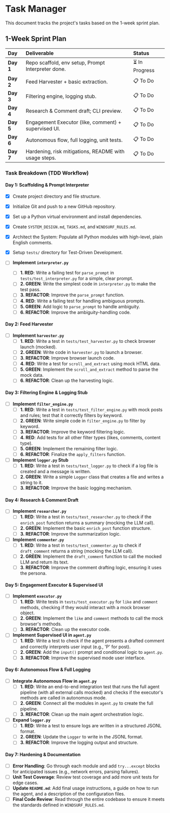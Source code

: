 # Task Manager

This document tracks the project's tasks based on the 1-week sprint plan.

## 1-Week Sprint Plan

| Day     | Deliverable                                         | Status      |
| :------ | :-------------------------------------------------- | :---------- |
| **Day 1** | Repo scaffold, env setup, Prompt Interpreter done.  | ⏳ In Progress |
| **Day 2** | Feed Harvester + basic extraction.                  | 📋 To Do     |
| **Day 3** | Filtering engine, logging stub.                     | 📋 To Do     |
| **Day 4** | Research & Comment draft; CLI preview.              | 📋 To Do     |
| **Day 5** | Engagement Executor (like, comment) + supervised UI.| 📋 To Do     |
| **Day 6** | Autonomous flow, full logging, unit tests.          | 📋 To Do     |
| **Day 7** | Hardening, risk mitigations, README with usage steps.| 📋 To Do     |

### Task Breakdown (TDD Workflow)

#### Day 1: Scaffolding & Prompt Interpreter
- [x] Create project directory and file structure.
- [x] Initialize Git and push to a new GitHub repository.
- [x] Set up a Python virtual environment and install dependencies.
- [x] Create `SYSTEM_DESIGN.md`, `TASKS.md`, and `WINDSURF_RULES.md`.
- [x] Architect the System: Populate all Python modules with high-level, plain English comments.
- [x] Setup `tests/` directory for Test-Driven Development.

- [ ] **Implement `interpreter.py`**
    - [ ] **1. RED**: Write a failing test for `parse_prompt` in `tests/test_interpreter.py` for a simple, clear prompt.
    - [ ] **2. GREEN**: Write the simplest code in `interpreter.py` to make the test pass.
    - [ ] **3. REFACTOR**: Improve the `parse_prompt` function.
    - [ ] **4. RED**: Write a failing test for handling ambiguous prompts.
    - [ ] **5. GREEN**: Add logic to `parse_prompt` to handle ambiguity.
    - [ ] **6. REFACTOR**: Improve the ambiguity-handling code.

#### Day 2: Feed Harvester
- [ ] **Implement `harvester.py`**
    - [ ] **1. RED**: Write a test in `tests/test_harvester.py` to check browser launch (mocked).
    - [ ] **2. GREEN**: Write code in `harvester.py` to launch a browser.
    - [ ] **3. REFACTOR**: Improve browser launch code.
    - [ ] **4. RED**: Write a test for `scroll_and_extract` using mock HTML data.
    - [ ] **5. GREEN**: Implement the `scroll_and_extract` method to parse the mock data.
    - [ ] **6. REFACTOR**: Clean up the harvesting logic.

#### Day 3: Filtering Engine & Logging Stub
- [ ] **Implement `filter_engine.py`**
    - [ ] **1. RED**: Write a test in `tests/test_filter_engine.py` with mock posts and rules; test that it correctly filters by keyword.
    - [ ] **2. GREEN**: Write simple code in `filter_engine.py` to filter by keyword.
    - [ ] **3. REFACTOR**: Improve the keyword filtering logic.
    - [ ] **4. RED**: Add tests for all other filter types (likes, comments, content type).
    - [ ] **5. GREEN**: Implement the remaining filter logic.
    - [ ] **6. REFACTOR**: Finalize the `apply_filters` function.
- [ ] **Implement `logger.py` Stub**
    - [ ] **1. RED**: Write a test in `tests/test_logger.py` to check if a log file is created and a message is written.
    - [ ] **2. GREEN**: Write a simple `Logger` class that creates a file and writes a string to it.
    - [ ] **3. REFACTOR**: Improve the basic logging mechanism.

#### Day 4: Research & Comment Draft
- [ ] **Implement `researcher.py`**
    - [ ] **1. RED**: Write a test in `tests/test_researcher.py` to check if the `enrich_post` function returns a summary (mocking the LLM call).
    - [ ] **2. GREEN**: Implement the basic `enrich_post` function structure.
    - [ ] **3. REFACTOR**: Improve the summarization logic.
- [ ] **Implement `commenter.py`**
    - [ ] **1. RED**: Write a test in `tests/test_commenter.py` to check if `draft_comment` returns a string (mocking the LLM call).
    - [ ] **2. GREEN**: Implement the `draft_comment` function to call the mocked LLM and return its text.
    - [ ] **3. REFACTOR**: Improve the comment drafting logic, ensuring it uses the persona.

#### Day 5: Engagement Executor & Supervised UI
- [ ] **Implement `executor.py`**
    - [ ] **1. RED**: Write tests in `tests/test_executor.py` for `like` and `comment` methods, checking if they would interact with a mock browser object.
    - [ ] **2. GREEN**: Implement the `like` and `comment` methods to call the mock browser's methods.
    - [ ] **3. REFACTOR**: Clean up the executor code.
- [ ] **Implement Supervised UI in `agent.py`**
    - [ ] **1. RED**: Write a test to check if the agent presents a drafted comment and correctly interprets user input (e.g., 'P' for post).
    - [ ] **2. GREEN**: Add the `input()` prompt and conditional logic to `agent.py`.
    - [ ] **3. REFACTOR**: Improve the supervised mode user interface.

#### Day 6: Autonomous Flow & Full Logging
- [ ] **Integrate Autonomous Flow in `agent.py`**
    - [ ] **1. RED**: Write an end-to-end integration test that runs the full agent pipeline (with all external calls mocked) and checks if the executor's methods are called in autonomous mode.
    - [ ] **2. GREEN**: Connect all the modules in `agent.py` to create the full pipeline.
    - [ ] **3. REFACTOR**: Clean up the main agent orchestration logic.
- [ ] **Expand `logger.py`**
    - [ ] **1. RED**: Write a test to ensure logs are written in a structured JSONL format.
    - [ ] **2. GREEN**: Update the `Logger` to write in the JSONL format.
    - [ ] **3. REFACTOR**: Improve the logging output and structure.

#### Day 7: Hardening & Documentation
- [ ] **Error Handling**: Go through each module and add `try...except` blocks for anticipated issues (e.g., network errors, parsing failures).
- [ ] **Unit Test Coverage**: Review test coverage and add more unit tests for edge cases.
- [ ] **Update `README.md`**: Add final usage instructions, a guide on how to run the agent, and a description of the configuration files.
- [ ] **Final Code Review**: Read through the entire codebase to ensure it meets the standards defined in `WINDSURF_RULES.md`.
